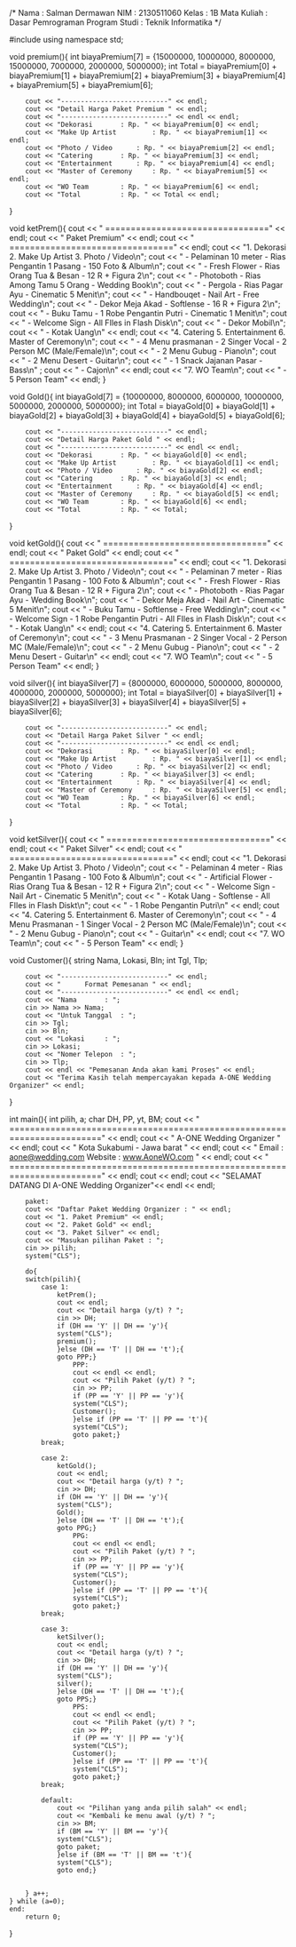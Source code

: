 /*
	Nama			: Salman Dermawan
	NIM				: 2130511060
	Kelas			: 1B
	Mata Kuliah		: Dasar Pemrograman
	Program Studi	: Teknik Informatika
*/

#include <iostream>
using namespace std;

void premium(){
	int biayaPremium[7] = {15000000, 10000000, 8000000, 15000000, 7000000, 2000000, 5000000};
	int Total = biayaPremium[0] + biayaPremium[1] + biayaPremium[2] + biayaPremium[3] + biayaPremium[4] + biayaPremium[5] + biayaPremium[6];
		
		cout << "---------------------------" << endl;
		cout << "Detail Harga Paket Premium " << endl;
		cout << "---------------------------" << endl << endl;
		cout << "Dekorasi 		: Rp. " << biayaPremium[0] << endl;
		cout << "Make Up Artist 		: Rp. " << biayaPremium[1] << endl;
		cout << "Photo / Video 		: Rp. " << biayaPremium[2] << endl;
		cout << "Catering 		: Rp. " << biayaPremium[3] << endl;
		cout << "Entertainment 		: Rp. " << biayaPremium[4] << endl;
		cout << "Master of Ceremony 	: Rp. " << biayaPremium[5] << endl;
		cout << "WO Team 		: Rp. " << biayaPremium[6] << endl;
		cout << "Total 			: Rp. " << Total << endl;
}

void ketPrem(){
	cout << "					================================" << endl;
	cout << "						  Paket Premium" << endl;
	cout << "					================================" << endl;
	cout << "1. Dekorasi				2. Make Up Artist			3. Photo / Video\n";
	cout << "	- Pelaminan 10 meter			- Rias Pengantin 1 Pasang		- 150 Foto & Album\n";
	cout << "	- Fresh Flower				- Rias Orang Tua & Besan		- 12 R + Figura 2\n";
	cout << "	- Photoboth				- Rias Among Tamu 5 Orang		- Wedding Book\n";
	cout << "	- Pergola				- Rias Pagar Ayu			- Cinematic 5 Menit\n";
	cout << "	- Handbouqet				- Nail Art				- Free Wedding\n";
	cout << "	- Dekor Meja Akad			- Softlense					- 16 R + Figura 2\n";
	cout << "	- Buku Tamu				- 1 Robe Pengantin Putri			- Cinematic 1 Menit\n";
	cout << "	- Welcome Sign									- All FIles in Flash Disk\n";
	cout << "	- Dekor Mobil\n";
	cout << "	- Kotak Uang\n" << endl;
	cout << "4. Catering				5. Entertainment			6. Master of Ceremony\n";
	cout << "	- 4 Menu prasmanan			- 2 Singer Vocal			- 2 Person MC (Male/Female)\n";
	cout << "	- 2 Menu Gubug				- Piano\n";
	cout << "	- 2 Menu Desert				- Guitar\n";
	cout << "	- 1 Snack Jajanan Pasar			- Bass\n" ;
	cout << "						- Cajon\n" << endl;
	cout << "7. WO Team\n";
	cout << "	- 5 Person Team" << endl;
}

void Gold(){
	int biayaGold[7] = {10000000, 8000000, 6000000, 10000000, 5000000, 2000000, 5000000};
	int Total = biayaGold[0] + biayaGold[1] + biayaGold[2] + biayaGold[3] + biayaGold[4] + biayaGold[5] + biayaGold[6];
	
		cout << "---------------------------" << endl;
		cout << "Detail Harga Paket Gold " << endl;
		cout << "---------------------------" << endl << endl;
		cout << "Dekorasi 		: Rp. " << biayaGold[0] << endl;
		cout << "Make Up Artist 		: Rp. " << biayaGold[1] << endl;
		cout << "Photo / Video 		: Rp. " << biayaGold[2] << endl;
		cout << "Catering 		: Rp. " << biayaGold[3] << endl;
		cout << "Entertainment 		: Rp. " << biayaGold[4] << endl;
		cout << "Master of Ceremony 	: Rp. " << biayaGold[5] << endl;
		cout << "WO Team 		: Rp. " << biayaGold[6] << endl;
		cout << "Total 			: Rp. " << Total;
}

void ketGold(){
	cout << "					================================" << endl;
	cout << "						  Paket Gold" << endl;
	cout << "					================================" << endl;
	cout << "1. Dekorasi				2. Make Up Artist			3. Photo / Video\n";
	cout << "	- Pelaminan 7 meter			- Rias Pengantin 1 Pasang		- 100 Foto & Album\n";
	cout << "	- Fresh Flower				- Rias Orang Tua & Besan		- 12 R + Figura 2\n";
	cout << "	- Photoboth				- Rias Pagar Ayu			- Wedding Book\n";
	cout << "	- Dekor Meja Akad			- Nail Art				- Cinematic 5 Menit\n";
	cout << "	- Buku Tamu				- Softlense				- Free Wedding\n";
	cout << "	- Welcome Sign				- 1 Robe Pengantin Putri		- All FIles in Flash Disk\n";
	cout << "	- Kotak Uang\n" << endl;
	cout << "4. Catering				5. Entertainment			6. Master of Ceremony\n";
	cout << "	- 3 Menu Prasmanan 				- 2 Singer Vocal			- 2 Person MC (Male/Female)\n";
	cout << "	- 2 Menu Gubug				- Piano\n";
	cout << "	- 2 Menu Desert				- Guitar\n" << endl;
	cout << "7. WO Team\n";
	cout << "	- 5 Person Team" << endl;
}

void silver(){
	int biayaSilver[7] = {8000000, 6000000, 5000000, 8000000, 4000000, 2000000, 5000000};
	int Total = biayaSilver[0] + biayaSilver[1] + biayaSilver[2] + biayaSilver[3] + biayaSilver[4] + biayaSilver[5] + biayaSilver[6];
	
		cout << "---------------------------" << endl;
		cout << "Detail Harga Paket Silver " << endl;
		cout << "---------------------------" << endl << endl;
		cout << "Dekorasi 		: Rp. " << biayaSilver[0] << endl;
		cout << "Make Up Artist 		: Rp. " << biayaSilver[1] << endl;
		cout << "Photo / Video 		: Rp. " << biayaSilver[2] << endl;
		cout << "Catering 		: Rp. " << biayaSilver[3] << endl;
		cout << "Entertainment 		: Rp. " << biayaSilver[4] << endl;
		cout << "Master of Ceremony 	: Rp. " << biayaSilver[5] << endl;
		cout << "WO Team 		: Rp. " << biayaSilver[6] << endl;
		cout << "Total 			: Rp. " << Total;
}

void ketSilver(){
	cout << "					================================" << endl;
	cout << "						  Paket Silver" << endl;
	cout << "					================================" << endl;
	cout << "1. Dekorasi				2. Make Up Artist			3. Photo / Video\n";
	cout << "	- Pelaminan 4 meter			- Rias Pengantin 1 Pasang		- 100 Foto & Album\n";
	cout << "	- Artificial Flower			- Rias Orang Tua & Besan		- 12 R + Figura 2\n";
	cout << "	- Welcome Sign				- Nail Art				- Cinematic 5 Menit\n";
	cout << "	- Kotak Uang				- Softlense				- All FIles in Flash Diskt\n";
	cout << "						- 1 Robe Pengantin Putri\n" << endl;
	cout << "4. Catering				5. Entertainment			6. Master of Ceremony\n";
	cout << "	- 4 Menu Prasmanan			- 1 Singer Vocal			- 2 Person MC (Male/Female)\n";
	cout << "	- 2 Menu Gubug				- Piano\n";
	cout << "						- Guitar\n" << endl;
	cout << "7. WO Team\n";
	cout << "	- 5 Person Team" << endl;
}

void Customer(){
	string Nama, Lokasi, Bln;
	int Tgl, Tlp;
	
		cout << "---------------------------" << endl;
		cout << "      Format Pemesanan " << endl;
		cout << "---------------------------" << endl << endl; 
		cout << "Nama		: ";
		cin >> Nama >> Nama;
		cout << "Untuk Tanggal	: ";
		cin >> Tgl;
		cin >> Bln;
		cout << "Lokasi		: ";
		cin >> Lokasi;
		cout << "Nomer Telepon	: ";
		cin >> Tlp;
		cout << endl << "Pemesanan Anda akan kami Proses" << endl;
		cout << "Terima Kasih telah mempercayakan kepada A-ONE Wedding Organizer" << endl;
}

int main(){
	int pilih, a;
	char DH, PP, yt, BM;
		cout << "	========================================================================" << endl;
		cout << "				A-ONE Wedding Organizer " << endl;
		cout << "			Kota Sukabumi - Jawa barat " << endl;
		cout << "		Email : aone@wedding.com	Website : www.AoneWO.com " << endl;
		cout << "	========================================================================" << endl;
		cout << endl;
		cout << "SELAMAT DATANG DI A-ONE Wedding Organizer"<< endl << endl; 
		
		paket:
		cout << "Daftar Paket Wedding Organizer : " << endl;
		cout << "1. Paket Premium" << endl;
		cout << "2. Paket Gold" << endl;
		cout << "3. Paket Silver" << endl;
		cout << "Masukan pilihan Paket : ";
		cin >> pilih;
		system("CLS");
	
		do{
		switch(pilih){
			case 1:
				ketPrem();
				cout << endl;
				cout << "Detail harga (y/t) ? ";
				cin >> DH;
				if (DH == 'Y' || DH == 'y'){
				system("CLS");
				premium();
				}else (DH == 'T' || DH == 't');{
				goto PPP;}
					PPP:
					cout << endl << endl;
					cout << "Pilih Paket (y/t) ? ";
					cin >> PP;
				 	if (PP == 'Y' || PP == 'y'){
				 	system("CLS");
				 	Customer();
				 	}else if (PP == 'T' || PP == 't'){
				 	system("CLS");
				 	goto paket;}
			break;
			
			case 2:
				ketGold();
				cout << endl;
				cout << "Detail harga (y/t) ? ";
				cin >> DH;
				if (DH == 'Y' || DH == 'y'){
				system("CLS");
				Gold();
				}else (DH == 'T' || DH == 't');{
				goto PPG;}
					PPG:
					cout << endl << endl;
					cout << "Pilih Paket (y/t) ? ";
					cin >> PP;
					if (PP == 'Y' || PP == 'y'){
				 	system("CLS");
				 	Customer();
				 	}else if (PP == 'T' || PP == 't'){
				 	system("CLS");
				 	goto paket;}
			break;
			
			case 3:
				ketSilver();
				cout << endl;
				cout << "Detail harga (y/t) ? ";
				cin >> DH;
				if (DH == 'Y' || DH == 'y'){
				system("CLS");
				silver();
				}else (DH == 'T' || DH == 't');{
				goto PPS;}
					PPS:
					cout << endl << endl;
					cout << "Pilih Paket (y/t) ? ";
					cin >> PP;
				 	if (PP == 'Y' || PP == 'y'){
				 	system("CLS");
				 	Customer();
				 	}else if (PP == 'T' || PP == 't'){
				 	system("CLS");
				 	goto paket;}
			break;
			
			default:
				cout << "Pilihan yang anda pilih salah" << endl;
				cout << "Kembali ke menu awal (y/t) ? ";
				cin >> BM;
				if (BM == 'Y' || BM == 'y'){
				system("CLS");
				goto paket;
				}else if (BM == 'T' || BM == 't'){
				system("CLS");
				goto end;}
				
				
		} a++;
	} while (a=0);
	end:	
		return 0;
}

